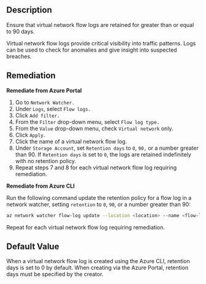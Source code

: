 ## Description

Ensure that virtual network flow logs are retained for greater than or equal to 90 days.

Virtual network flow logs provide critical visibility into traffic patterns. Logs can be used to check for anomalies and give insight into suspected breaches.

## Remediation

**Remediate from Azure Portal**

1. Go to `Network Watcher.`
2. Under `Logs`, select `Flow logs.`
3. Click `Add filter.`
4. From the `Filter` drop-down menu, select `Flow log type.`
5. From the `Value` drop-down menu, check `Virtual network` only.
6. Click `Apply`.
7. Click the name of a virtual network flow log.
8. Under `Storage Account`, set `Retention days` to `0`, `90,` or a number greater than 90. If `Retention days` is set to `0`, the logs are retained indefinitely with no retention policy.
9. Repeat steps 7 and 8 for each virtual network flow log requiring remediation.

**Remediate from Azure CLI**

Run the following command update the retention policy for a flow log in a network watcher, setting `retention` to `0`, `90`, or a number greater than 90:

```bash
az network watcher flow-log update --location <location> --name <flow-log> --retention <number-of-days>
```

Repeat for each virtual network flow log requiring remediation.

## Default Value

When a virtual network flow log is created using the Azure CLI, retention days is set to 0 by default. When creating via the Azure Portal, retention days must be specified by the creator.
